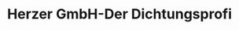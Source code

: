 ---
title: "Herzer GmbH-Der Dichtungsprofi"
url: /aindling/herzer-gmbh-der-dichtungsprofi/
shop: Allgemein
---